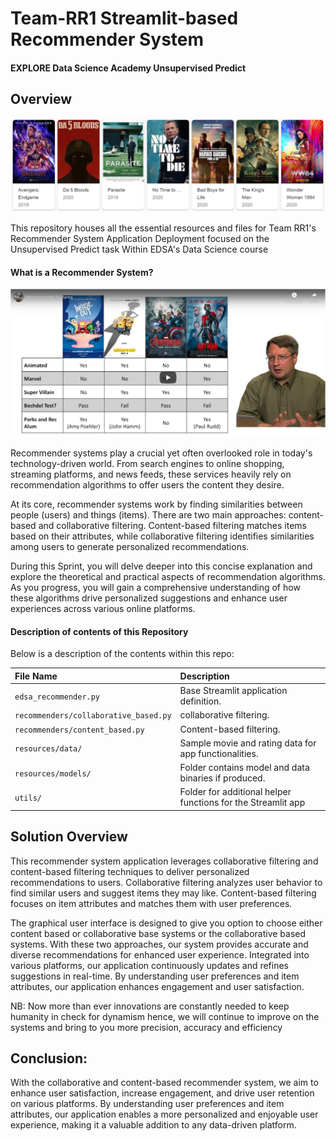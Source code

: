 # Team-RR1 Streamlit-based Recommender System
#### EXPLORE Data Science Academy Unsupervised Predict

## Overview

![Movie_Recommendations](resources/imgs/Image_header.png)

This repository houses all the essential resources and files for Team RR1's Recommender System Application Deployment focused on the Unsupervised Predict task Within EDSA's Data Science course

####  What is a Recommender System?

[![What is an API](resources/imgs/What_is_a_recommender_system.png)](https://youtu.be/Eeg1DEeWUjA)

Recommender systems play a crucial yet often overlooked role in today's technology-driven world. From search engines to online shopping, streaming platforms, and news feeds, these services heavily rely on recommendation algorithms to offer users the content they desire.

At its core, recommender systems work by finding similarities between people (users) and things (items). There are two main approaches: content-based and collaborative filtering. Content-based filtering matches items based on their attributes, while collaborative filtering identifies similarities among users to generate personalized recommendations.

During this Sprint, you will delve deeper into this concise explanation and explore the theoretical and practical aspects of recommendation algorithms. As you progress, you will gain a comprehensive understanding of how these algorithms drive personalized suggestions and enhance user experiences across various online platforms.    

####  Description of contents of this Repository

Below is a description of the contents within this repo:

| File Name                             | Description                                                       |
| :---------------------                | :--------------------                                             |
| `edsa_recommender.py`                 | Base Streamlit application definition.                            |
| `recommenders/collaborative_based.py` | collaborative filtering.                                          |
| `recommenders/content_based.py`       | Content-based filtering.                                          |
| `resources/data/`                     | Sample movie and rating data for app functionalities.             |
| `resources/models/`                   | Folder contains model and data binaries if produced.              |
| `utils/`                              | Folder for additional helper functions for the Streamlit app      |

## Solution Overview
This recommender system application leverages collaborative filtering and content-based filtering techniques to deliver personalized recommendations to users. Collaborative filtering analyzes user behavior to find similar users and suggest items they may like. Content-based filtering focuses on item attributes and matches them with user preferences. 

The graphical user interface is designed to give you option to choose either content based or collaborative base systems or the collaborative based systems. With these two approaches, our system provides accurate and diverse recommendations for enhanced user experience. Integrated into various platforms, our application continuously updates and refines suggestions in real-time. By understanding user preferences and item attributes, our application enhances engagement and user satisfaction.

NB: Now more than ever innovations are constantly needed to keep humanity in check for dynamism hence, we will continue to improve on the systems and bring to you more precision, accuracy and efficiency

## Conclusion:
With the collaborative and content-based recommender system, we aim to enhance user satisfaction, increase engagement, and drive user retention on various platforms. By understanding user preferences and item attributes, our application enables a more personalized and enjoyable user experience, making it a valuable addition to any data-driven platform.

